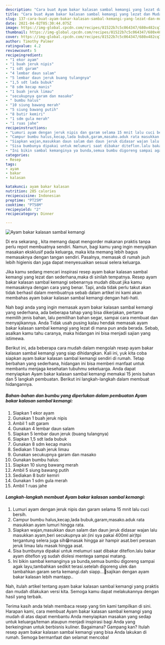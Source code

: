 ```yaml
---
description: "Cara buat Ayam bakar kalasan sambal kemangi yang lezat dan Mudah Dibuat"
title: "Cara buat Ayam bakar kalasan sambal kemangi yang lezat dan Mudah Dibuat"
slug: 137-cara-buat-ayam-bakar-kalasan-sambal-kemangi-yang-lezat-dan-mudah-dibuat
date: 2021-04-02T05:30:44.075Z
image: https://img-global.cpcdn.com/recipes/81522b7c5c064347/680x482cq70/ayam-bakar-kalasan-sambal-kemangi-foto-resep-utama.jpg
thumbnail: https://img-global.cpcdn.com/recipes/81522b7c5c064347/680x482cq70/ayam-bakar-kalasan-sambal-kemangi-foto-resep-utama.jpg
cover: https://img-global.cpcdn.com/recipes/81522b7c5c064347/680x482cq70/ayam-bakar-kalasan-sambal-kemangi-foto-resep-utama.jpg
author: Timothy Palmer
ratingvalue: 4.2
reviewcount: 5
recipeingredient:
- "1 ekor ayam"
- "1 buah jeruk nipis"
- "1 sdt garam"
- "4 lembar daun salam"
- "5 lembar daun jeruk buang tulangnya"
- "1,5 sdt lada bubuk"
- "8 sdm kecap manis"
- "1 buah jeruk limau"
- "secukupnya garam dan masako"
- " bumbu halus"
- "10 siung bawang merah"
- "5 siung bawang putih"
- "8 butir kemiri"
- "1 sdm gula merah"
- "1 ruas jahe"
recipeinstructions:
- "Lumuri ayam dengan jeruk nipis dan garam selama 15 mnit lalu cuci bersih."
- "Campur bumbu halus,kecap,lada bubuk,garam,masako.aduk rata masukkan ayam lumuri hingga rata."
- "Siapkan wajan,masukkan daun salam dan daun jeruk didasar wajan lalu masukkan ayam,beri secukupnya air.(ini sya pakai 400ml air)tpi tergantung selera juga sih😁masak hingga air hampir asat.beri perasan jeruk limau lalu masak hingga asat."
- "Sisa bumbunya dipakai untuk melumuri saat dibakar diteflon.lalu bakar ayam diteflon yg sudah diolesi mentega sampai matang."
- "Ini bikin sambal kemanginya ya bunda,semua bumbu digoreng sampai agak layu,tambahkan sedikit terasi.setelah digoreng ulek dan tambahkan garam serta kemangi.dah siapp...🤗sajikan dengan ayam bakar kalasan lebih mantapp.."
categories:
- Resep
tags:
- ayam
- bakar
- kalasan

katakunci: ayam bakar kalasan 
nutrition: 285 calories
recipecuisine: Indonesian
preptime: "PT25M"
cooktime: "PT58M"
recipeyield: "2"
recipecategory: Dinner

---
```



![Ayam bakar kalasan sambal kemangi](https://img-global.cpcdn.com/recipes/81522b7c5c064347/680x482cq70/ayam-bakar-kalasan-sambal-kemangi-foto-resep-utama.jpg)

Di era  sekarang , kita memang dapat mengorder makanan praktis tanpa perlu repot membuatnya sendiri. Namun, bagi kamu yang ingin menyajikan masakan eksklusif pada keluarga, maka kita memang lebih bagus memasaknya dengan tangan sendiri. Pasalnya, memasak di rumah jauh lebih higienis dan juga dapat menyesuaikan sesuai selera keluarga.

Jika kamu sedang mencari inspirasi resep ayam bakar kalasan sambal kemangi yang lezat dan sederhana,maka di sinilah tempatnya. Resep ayam bakar kalasan sambal kemangi  sebenarnya mudah dibuat jika kamu memasaknya dengan cara yang benar. Tapi, anda tidak perlu takut akan tidak berhasil dalam membuatnya 
sebab dalam artikel ini kami akan membahas ayam bakar kalasan sambal kemangi dengan hati-hati.  



Nah bagi anda yang ingin memasak ayam bakar kalasan sambal kemangi yang sederhana, ada beberapa tahap yang bisa dikerjakan, pertama memilih jenis bahan, lalu pemilihan bahan segar, sampai cara membuat dan menyajikannya. Anda Tidak usah pusing kalau hendak memasak ayam bakar kalasan sambal kemangi yang lezat di mana pun anda berada. Sebab, asalkan kamu  tahu caranya, maka hidangan ini bisa menjadi sajian yang istimewa.

Berikut ini, ada beberapa cara mudah dalam mengolah resep ayam bakar kalasan sambal kemangi yang siap dihidangkan. Kali ini, yuk kita coba siapkan ayam bakar kalasan sambal kemangi sendiri di rumah. Tetap berbahan yang sederhana, hidangan ini bisa memberi manfaat untuk membantu menjaga kesehatan tubuhmu sekeluarga. Anda dapat menyiapkan Ayam bakar kalasan sambal kemangi memakai 15 jenis bahan dan 5 langkah pembuatan. Berikut ini langkah-langkah dalam membuat hidangannya.

<!--inarticleads1-->

##### Bahan-bahan dan bumbu yang diperlukan dalam pembuatan Ayam bakar kalasan sambal kemangi:

1. Siapkan 1 ekor ayam
1. Gunakan 1 buah jeruk nipis
1. Ambil 1 sdt garam
1. Gunakan 4 lembar daun salam
1. Siapkan 5 lembar daun jeruk (buang tulangnya)
1. Siapkan 1,5 sdt lada bubuk
1. Gunakan 8 sdm kecap manis
1. Sediakan 1 buah jeruk limau
1. Gunakan secukupnya garam dan masako
1. Gunakan  bumbu halus:
1. Siapkan 10 siung bawang merah
1. Ambil 5 siung bawang putih
1. Sediakan 8 butir kemiri
1. Gunakan 1 sdm gula merah
1. Ambil 1 ruas jahe




<!--inarticleads2-->

##### Langkah-langkah membuat Ayam bakar kalasan sambal kemangi:

1. Lumuri ayam dengan jeruk nipis dan garam selama 15 mnit lalu cuci bersih.
1. Campur bumbu halus,kecap,lada bubuk,garam,masako.aduk rata masukkan ayam lumuri hingga rata.
1. Siapkan wajan,masukkan daun salam dan daun jeruk didasar wajan lalu masukkan ayam,beri secukupnya air.(ini sya pakai 400ml air)tpi tergantung selera juga sih😁masak hingga air hampir asat.beri perasan jeruk limau lalu masak hingga asat.
1. Sisa bumbunya dipakai untuk melumuri saat dibakar diteflon.lalu bakar ayam diteflon yg sudah diolesi mentega sampai matang.
1. Ini bikin sambal kemanginya ya bunda,semua bumbu digoreng sampai agak layu,tambahkan sedikit terasi.setelah digoreng ulek dan tambahkan garam serta kemangi.dah siapp...🤗sajikan dengan ayam bakar kalasan lebih mantapp..




Nah, itulah artikel tentang  ayam bakar kalasan sambal kemangi  yang praktis dan mudah dilakukan versi kita. Semoga kamu dapat melakukannya dengan hasil yang terbaik. 

Terima kasih anda telah membaca resep yang tim kami tampilkan di sini. Harapan kami, cara membuat  Ayam bakar kalasan sambal kemangi yang mudah di atas dapat membantu Anda menyiapkan masakan yang sedap untuk keluarga/teman ataupun menjadi inspirasi bagi Anda yang berkeinginan untuk berbisnis kuliner. Bagaimana? Gampang kan? Itulah resep ayam bakar kalasan sambal kemangi yang bisa Anda lakukan di rumah. Semoga bermanfaat dan selamat mencoba!

